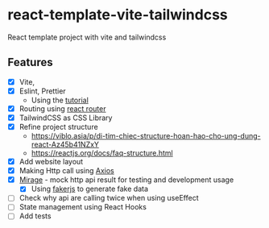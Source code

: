 # react-template-vite-tailwindcss

React template project with vite and tailwindcss

## Features

- [x] Vite,
- [x] Eslint, Prettier
  - Using the [tutorial](https://javascript.plainenglish.io/setting-eslint-and-prettier-on-a-react-typescript-project-2021-22993565edf9)
- [x] Routing using [react router](https://reactrouter.com/)
- [x] TailwindCSS as CSS Library
- [x] Refine project structure
  - https://viblo.asia/p/di-tim-chiec-structure-hoan-hao-cho-ung-dung-react-Az45b41NZxY
  - https://reactjs.org/docs/faq-structure.html
- [x] Add website layout
- [x] Making Http call using [Axios](https://github.com/axios/axios)
- [x] [Mirage](https://miragejs.com/) - mock http api result for testing and development usage
  - [x] Using [fakerjs](https://fakerjs.dev/) to generate fake data
- [ ] Check why api are calling twice when using useEffect
- [ ] State management using React Hooks
- [ ] Add tests
